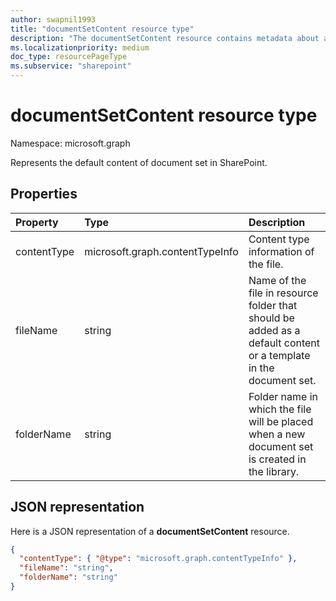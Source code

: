 ```yaml
---
author: swapnil1993
title: "documentSetContent resource type"
description: "The documentSetContent resource contains metadata about a file present in default content location of a content."
ms.localizationpriority: medium
doc_type: resourcePageType
ms.subservice: "sharepoint"
---
```


# documentSetContent resource type

Namespace: microsoft.graph

Represents the default content of document set in SharePoint.
## Properties

| Property  | Type    | Description|
|:---------------|:--------|:--------------------------------------------------|
| contentType    | microsoft.graph.contentTypeInfo | Content type information of the file. |
| fileName      | string  | Name of the file in resource folder that should be added as a default content or a template in the document set.|
| folderName         | string  | Folder name in which the file will be placed when a new document set is created in the library.|

## JSON representation

Here is a JSON representation of a **documentSetContent** resource.
<!-- { "blockType": "resource", "@odata.type": "microsoft.graph.documentSetContent" } -->

```json
{
  "contentType": { "@type": "microsoft.graph.contentTypeInfo" },
  "fileName": "string",
  "folderName": "string"
}
```
